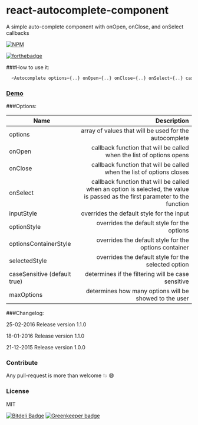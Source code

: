 # react-autocomplete-component
A simple auto-complete component with onOpen, onClose, and onSelect callbacks

[![NPM](https://nodei.co/npm/react-autocomplete-component.png?mini=true)](https://nodei.co/npm/react-autocomplete-component/)

[![forthebadge](http://forthebadge.com/images/badges/built-with-love.svg)](http://forthebadge.com)

###How to use it:

```javascript
  <Autocomplete options={..} onOpen={..} onClose={..} onSelect={..} caseSensitive={} maxOptions={}  />
  ```

### [Demo](http://avraammavridis.github.io/react-autocomplete-component/)

###Options:

| Name        | Description           
| ------------- |-------------:|
| options     | array of values that will be used for the autocomplete |
| onOpen    | callback function that will be called when the list of options opens    |  
| onClose | callback function that will be called when the list of options closes  |
| onSelect | callback function that will be called when an option is selected, the value is passed as the first parameter to the function  |
| inputStyle | overrides the default style for the input  |
| optionStyle | overrides the default style for the options  |
| optionsContainerStyle | overrides the default style for the options container |
| selectedStyle | overrides the default style for the selected option  |  
| caseSensitive (default true) | determines if the filtering will be case sensitive  |  
| maxOptions  | determines how many options will be showed to the user  |  


###Changelog:

25-02-2016 Release version 1.1.0

18-01-2016 Release version 1.1.0

21-12-2015 Release version 1.0.0

### Contribute

Any pull-request is more than welcome :boom: :smile:

### License

MIT


[![Bitdeli Badge](https://d2weczhvl823v0.cloudfront.net/AvraamMavridis/react-autocomplete-component/trend.png)](https://bitdeli.com/free "Bitdeli Badge") [![Greenkeeper badge](https://badges.greenkeeper.io/AvraamMavridis/react-autocomplete-component.svg)](https://greenkeeper.io/)

